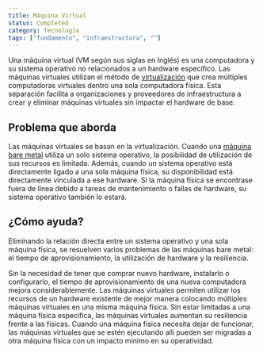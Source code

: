 ```yaml
---
title: Máquina Virtual
status: Completed
category: Tecnología
tags: ["fundamento", "infraestructura", ""]
---
```


Una máquina virtual (VM según sus siglas en Inglés) es una computadora y su sistema operativo
no relacionados a un hardware específico.
Las máquinas virtuales utilizan el método de [virtualización](/es/virtualization/) que crea múltiples computadoras virtuales dentro una sola computadora física.
Esta separación facilita a organizaciones y proveedores de infraestructura
a crear y eliminar máquinas virtuales sin impactar el hardware de base.

## Problema que aborda

Las máquinas virtuales se basan en la virtualización.
Cuando una [máquina bare metal](/es/bare-metal-machine/) utiliza un solo sistema operativo,
la posibilidad de utilización de sus recursos es limitada.
Además, cuando un sistema operativo está directamente ligado a una sola máquina física,
su disponibilidad está directamente vinculada a ese hardware.
Si la máquina física se encontrase fuera de línea debido a tareas de mantenimiento o fallas de hardware, su sistema operativo también lo estará.

## ¿Cómo ayuda?

Eliminando la relación directa entre un sistema operativo y una sola máquina física,
se resuelven varios problemas de las máquinas bare metal:
el tiempo de aprovisionamiento, la utilización de hardware y la resiliencia.

Sin la necesidad de tener que comprar nuevo hardware, instalarlo o configurarlo,
el tiempo de aprovisionamiento de una nueva computadora mejora considerablemente.
Las máquinas virtuales permiten utilizar los recursos de un hardware existente de mejor manera
colocando múltiples máquinas virtuales en una misma máquina física.
Sin estar limitadas a una máquina física específica, las máquinas virtuales aumentan su resiliencia frente a las físicas.
Cuando una máquina física necesita dejar de funcionar,
las máquinas virtuales que se estén ejecutando allí pueden ser migradas a otra máquina física con un impacto mínimo en su operatividad.